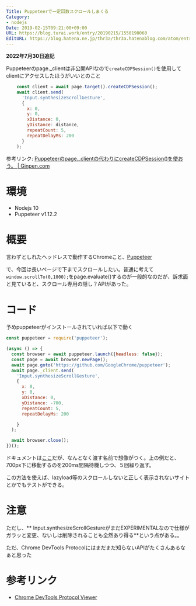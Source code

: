 ```yaml
---
Title: Puppeteerで一定回数スクロールしまくる
Category:
- nodejs
Date: 2019-02-15T09:21:00+09:00
URL: https://blog.turai.work/entry/20190215/1550190060
EditURL: https://blog.hatena.ne.jp/thr3a/thr3a.hatenablog.com/atom/entry/17680117126964738830
---
```


**2022年7月30日追記**

Puppeteerのpage._clientは非公開APIなので`createCDPSession()`を使用してclientにアクセスしたほうがいいとのこと

```javascript
    const client = await page.target().createCDPSession();
    await client.send(
      'Input.synthesizeScrollGesture',
      {
        x: 0,
        y: 0,
        xDistance: 0,
        yDistance: distance,
        repeatCount: 5,
        repeatDelayMs: 200
      }
    );
```

参考リンク: [Puppeteerのpage._clientの代わりにcreateCDPSession()を使おう。 | Ginpen.com](https://ginpen.com/2020/09/09/replace-puppeteer-page-client-with-createcdpsession/)

# 環境

- Nodejs 10
- Puppeteer v1.12.2

# 概要

言わずとしれたヘッドレスで動作するChromeこと、[Puppeteer](https://github.com/GoogleChrome/puppeteer)


で、今回は長いページで下までスクロールしたい。普通に考えて`window.scrollTo(0,1000);`をpage.evaluate()するのが一般的なのだが、訴求面と見ていると、スクロール専用の隠し？APIがあった。

# コード

予めpuppeteerがインストールされていれば以下で動く

```javascript
const puppeteer = require('puppeteer');

(async () => {
  const browser = await puppeteer.launch({headless: false});
  const page = await browser.newPage();
  await page.goto('https://github.com/GoogleChrome/puppeteer');
  await page._client.send(
    'Input.synthesizeScrollGesture',
    {
      x: 0,
      y: 0,
      xDistance: 0,
      yDistance: -700,
      repeatCount: 5,
      repeatDelayMs: 200

    }
  );

  await browser.close();
})();
```

ドキュメントは[ここ](https://chromedevtools.github.io/devtools-protocol/tot/Input/#method-synthesizeScrollGesture)だが、なんとなく渡す名前で想像がつく。上の例だと、700px下に移動するのを200ms間隔待機しつつ、５回繰り返す。

この方法を使えば、lazyload等のスクロールしないと正しく表示されないサイトとかでもテストができる。

# 注意

ただし、** Input.synthesizeScrollGestureがまだEXPERIMENTALなので仕様がガラッと変更、ないしは削除されることも全然あり得る**という点がある。。

ただ、Chrome DevTools Protocolにはまだまだ知らないAPIがたくさんあるなぁと思った

# 参考リンク

- [Chrome DevTools Protocol Viewer](https://chromedevtools.github.io/devtools-protocol/)
